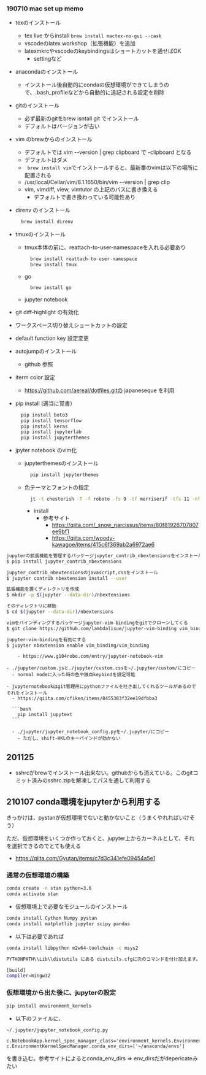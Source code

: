### 190710 mac set up memo

- texのインストール
    - tex live からinstall `brew install mactex-no-gui --cask`
    - vscodeのlatex workshop（拡張機能）を追加
    - latexmkrcやvscodeのkeybindingsはショートカットを通せばOK
        - settingなど

- anacondaのインストール
  - インストール後自動的にcondaの仮想環境ができてしまうので、.bash_profileなどから自動的に追記される設定を削除

- gitのインストール
    - 必ず最新のgitをbrew isntall git でインストール
    - デフォルトはバージョンが古い

- vim のbrewからのインストール
  - デフォルトでは vim --version | grep clipboard で -clipboard となる
  - デフォルトはダメ
  - ` brew install vim`でインストールすると、最新番のvimは以下の場所に配置される
  - /usr/local/Cellar/vim/8.1.1650/bin/vim --version | grep clip
  - vim, vimdiff, view, vimtutor の上記のパスに書き換える 
    - デフォルトで書き換わっている可能性あり

- direnv のインストール

  ```bash
    brew install direnv
  ```

- tmuxのインストール
  - tmux本体の前に、reattach-to-user-namespaceを入れる必要あり 

    ```python
      brew install reattach-to-user-namespace
      brew install tmux
    ```

  - go 

    ```bash
      brew install go
    ```

  - jupyter notebook

- git diff-highlight の有効化

- ワークスペース切り替えショートカットの設定

- default function key 設定変更

- autojumpのインストール
  - github 参照

- iterm color 設定
  - https://github.com/aereal/dotfiles.gitの japaneseque を利用



- pip install (適当に覚書）

  ```python
    pip install boto3
    pip install tensorflow
    pip install keras
    pip install jupyterlab
    pip install jupyterthemes
  ```

- jpyter notebook のvim化
  - jupyterthemesのインストール

    ```python
      pip install jupyterthemes
    ```

  - 色テーマとフォントの指定

    ```bash
      jt -t chesterish -T -f roboto -fs 9 -tf merriserif -tfs 11 -nf ptsans -nfs 11 -dfs 8 -ofs 8
    ```

    - install
      - 参考サイト
        - https://qiita.com/_snow_narcissus/items/80f81926707807ee9bf1 
        - https://qiita.com/woody-kawagoe/items/415c6f369ab2a6972ae6

```bash
jupyterの拡張機能を管理するパッケージjupyter_contrib_nbextensionsをインストール
$ pip install jupyter_contrib_nbextensions

jupyter_contrib_nbextensionsのjavascript,cssをインストール
$ jupyter contrib nbextension install --user

拡張機能を置くディレクトリを作成
$ mkdir -p $(jupyter --data-dir)/nbextensions

そのディレクトリに移動
$ cd $(jupyter --data-dir)/nbextensions

vimをバインディングするパッケージjupyter-vim-bindingをgitでクローンしてくる
$ git clone https://github.com/lambdalisue/jupyter-vim-binding vim_binding

jupyter-vim-bindingを有効にする
$ jupyter nbextension enable vim_binding/vim_binding
```

        - https://www.g104robo.com/entry/jupyter-notebook-vim
    
    - ./jupyter/custom.jsと./jupyter/custom.cssを~/.jupyter/custom/にコピー
      - normal modeに入った時の色や独自keybindを設定可能

    - jupyternotebookはgit管理用にpythonファイルを吐き出してくれるツールがあるのでそれをインストール
      - https://qiita.com/cfiken/items/8455383f32ee19dfbba3

      ```bash
        pip install jupytext
      ```

      - ./jupyter/jupyter_notebook_config.pyを~/.jupyter/にコピー 
        - ただし、shift-HKLのキーバインドが効かない


## 201125

- sshrcがbrewでインストール出来ない。githubからも消えている。このgitコミット済みのsshrc.zipを解凍してパスを通して利用する

## 210107 conda環境をjupyterから利用する

きっかけは、pystanが仮想環境でないと動かないこと（うまくやれればいけそう）

ただ、仮想環境をいくつか作っておくと、jupyter上からカーネルとして、それを選択できるのでとても使える

- https://qiita.com/Gyutan/items/c7d3c341efe09454a5e1

### 通常の仮想環境の構築

```bash
conda create -n stan python=3.6
conda activate stan
```

- 仮想環境上で必要なモジュールのインストール

```bash
conda install Cython Numpy pystan
conda install matplotlib jupyter scipy pandas
```

- 以下は必要であれば

```bash
conda install libpython m2w64-toolchain -c msys2

PYTHONPATH\\Lib\\distutils にある distutils.cfgに次のコマンドを付け加えます。

[build]
compiler=mingw32
```

### 仮想環境から出た後に、jupyterの設定

```bash
pip install environment_kernels
```

- 以下のファイルに、

```bash
~/.jupyter/jupyter_notebook_config.py
```

```text
c.NotebookApp.kernel_spec_manager_class='environment_kernels.EnvironmentKernelSpecManager'
c.EnvironmentKernelSpecManager.conda_env_dirs=['~/anaconda/envs']
```

を書き込む。参考サイトによるとconda_env_dirs => env_dirsだがdepericateみたい

